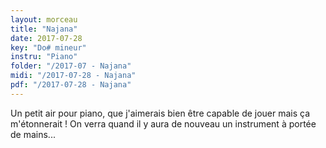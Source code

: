 ```yaml
---
layout: morceau
title: "Najana"
date: 2017-07-28
key: "Do# mineur"
instru: "Piano"
folder: "/2017-07 - Najana"
midi: "/2017-07-28 - Najana"
pdf: "/2017-07-28 - Najana"
---
```


Un petit air pour piano, que j'aimerais bien être capable de jouer mais ça m'étonnerait ! On verra quand il y aura 
de nouveau un instrument à portée de mains...
